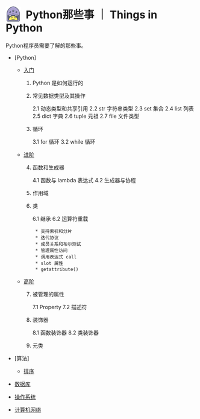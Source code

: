 # <img align="left" src="assets/logo.svg" width="40px;"> &nbsp; Python那些事 ｜ Things in Python
Python程序员需要了解的那些事。

* [Python]
    * [入门](python/basis.ipynb)
        
        1. Python 是如何运行的
        2. 常见数据类型及其操作
            
            2.1 动态类型和共享引用
            2.2 str 字符串类型
            2.3 set 集合
            2.4 list 列表
            2.5 dict 字典
            2.6 tuple 元祖
            2.7 file 文件类型

        3. 循环

            3.1 for 循环
            3.2 while 循环

    * [进阶](python/advanced.ipynb)
        
        4. 函数和生成器

            4.1 函数与 lambda 表达式
            4.2 生成器与协程

        5. 作用域

        6. 类

            6.1 继承
            6.2 运算符重载
            
                * 支持索引和分片
                * 迭代协议
                * 成员关系和布尔测试
                * 管理属性访问
                * 调用表达式 call
                * slot 属性
                * getattribute()

    * [高阶](python/high-level.ipynb)

        7. 被管理的属性
            
            7.1 Property
            7.2 描述符

        8. 装饰器
            
            8.1 函数装饰器
            8.2 类装饰器

        9. 元类

* [算法]
    * [排序](algorithms/sort.ipynb)

* [数据库](database.ipynb)

* [操作系统](os.ipynb)

* [计算机网络](networking.ipynb)
